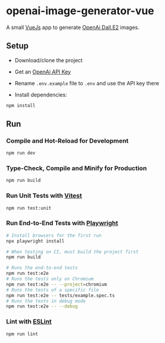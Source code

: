 # openai-image-generator-vue

A small [VueJs](https://vuejs.org/) app to generate [OpenAi Dall.E2](https://openai.com/dall-e-2/) images.

## Setup
 - Download/clone the project

 - Get an [OpenAi API Key](https://beta.openai.com/docs/api-reference/authentication)

 - Rename `.env.example` file to `.env` and use the API key there

 - Install dependencies:

```sh
npm install
```
## Run

### Compile and Hot-Reload for Development

```sh
npm run dev
```

### Type-Check, Compile and Minify for Production

```sh
npm run build
```

### Run Unit Tests with [Vitest](https://vitest.dev/)

```sh
npm run test:unit
```

### Run End-to-End Tests with [Playwright](https://playwright.dev)

```sh
# Install browsers for the first run
npx playwright install

# When testing on CI, must build the project first
npm run build

# Runs the end-to-end tests
npm run test:e2e
# Runs the tests only on Chromium
npm run test:e2e -- --project=chromium
# Runs the tests of a specific file
npm run test:e2e -- tests/example.spec.ts
# Runs the tests in debug mode
npm run test:e2e -- --debug
```

### Lint with [ESLint](https://eslint.org/)

```sh
npm run lint
```
